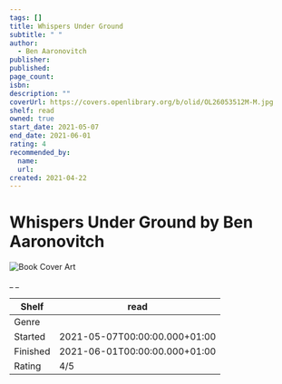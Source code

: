 ```yaml
---
tags: []
title: Whispers Under Ground
subtitle: " "
author:
  - Ben Aaronovitch
publisher:
published:
page_count:
isbn:
description: ""
coverUrl: https://covers.openlibrary.org/b/olid/OL26053512M-M.jpg
shelf: read
owned: true
start_date: 2021-05-07
end_date: 2021-06-01
rating: 4
recommended_by:
  name:
  url:
created: 2021-04-22
---
```


# Whispers Under Ground by Ben Aaronovitch

![Book Cover Art](https://covers.openlibrary.org/b/olid/OL26053512M-M.jpg)

_ _

| Shelf | read |
| --- | --- |
| Genre |  |
| Started | 2021-05-07T00:00:00.000+01:00 |
| Finished | 2021-06-01T00:00:00.000+01:00 |
| Rating | 4/5 |

